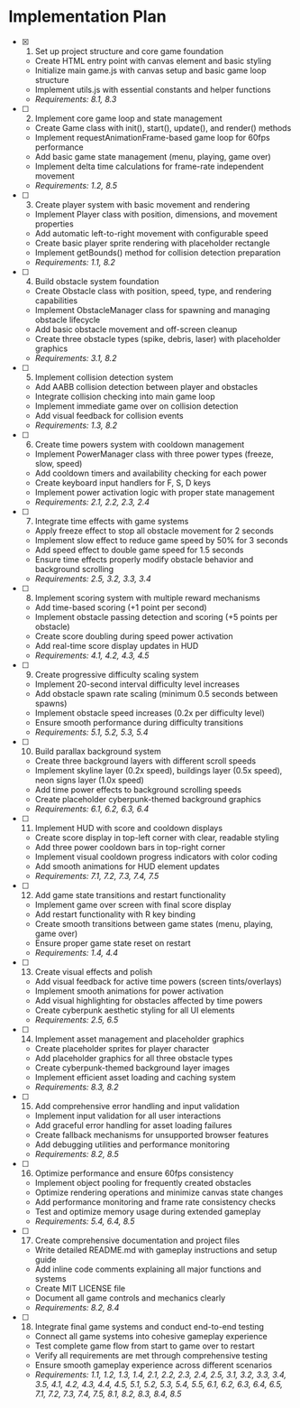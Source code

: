 # Implementation Plan

- [x] 1. Set up project structure and core game foundation



  - Create HTML entry point with canvas element and basic styling
  - Initialize main game.js with canvas setup and basic game loop structure
  - Implement utils.js with essential constants and helper functions
  - _Requirements: 8.1, 8.3_

- [ ] 2. Implement core game loop and state management
  - Create Game class with init(), start(), update(), and render() methods
  - Implement requestAnimationFrame-based game loop for 60fps performance
  - Add basic game state management (menu, playing, game over)
  - Implement delta time calculations for frame-rate independent movement
  - _Requirements: 1.2, 8.5_

- [ ] 3. Create player system with basic movement and rendering
  - Implement Player class with position, dimensions, and movement properties
  - Add automatic left-to-right movement with configurable speed
  - Create basic player sprite rendering with placeholder rectangle
  - Implement getBounds() method for collision detection preparation
  - _Requirements: 1.1, 8.2_

- [ ] 4. Build obstacle system foundation
  - Create Obstacle class with position, speed, type, and rendering capabilities
  - Implement ObstacleManager class for spawning and managing obstacle lifecycle
  - Add basic obstacle movement and off-screen cleanup
  - Create three obstacle types (spike, debris, laser) with placeholder graphics
  - _Requirements: 3.1, 8.2_

- [ ] 5. Implement collision detection system
  - Add AABB collision detection between player and obstacles
  - Integrate collision checking into main game loop
  - Implement immediate game over on collision detection
  - Add visual feedback for collision events
  - _Requirements: 1.3, 8.2_

- [ ] 6. Create time powers system with cooldown management
  - Implement PowerManager class with three power types (freeze, slow, speed)
  - Add cooldown timers and availability checking for each power
  - Create keyboard input handlers for F, S, D keys
  - Implement power activation logic with proper state management
  - _Requirements: 2.1, 2.2, 2.3, 2.4_

- [ ] 7. Integrate time effects with game systems
  - Apply freeze effect to stop all obstacle movement for 2 seconds
  - Implement slow effect to reduce game speed by 50% for 3 seconds
  - Add speed effect to double game speed for 1.5 seconds
  - Ensure time effects properly modify obstacle behavior and background scrolling
  - _Requirements: 2.5, 3.2, 3.3, 3.4_

- [ ] 8. Implement scoring system with multiple reward mechanisms
  - Add time-based scoring (+1 point per second)
  - Implement obstacle passing detection and scoring (+5 points per obstacle)
  - Create score doubling during speed power activation
  - Add real-time score display updates in HUD
  - _Requirements: 4.1, 4.2, 4.3, 4.5_

- [ ] 9. Create progressive difficulty scaling system
  - Implement 20-second interval difficulty level increases
  - Add obstacle spawn rate scaling (minimum 0.5 seconds between spawns)
  - Implement obstacle speed increases (0.2x per difficulty level)
  - Ensure smooth performance during difficulty transitions
  - _Requirements: 5.1, 5.2, 5.3, 5.4_

- [ ] 10. Build parallax background system
  - Create three background layers with different scroll speeds
  - Implement skyline layer (0.2x speed), buildings layer (0.5x speed), neon signs layer (1.0x speed)
  - Add time power effects to background scrolling speeds
  - Create placeholder cyberpunk-themed background graphics
  - _Requirements: 6.1, 6.2, 6.3, 6.4_

- [ ] 11. Implement HUD with score and cooldown displays
  - Create score display in top-left corner with clear, readable styling
  - Add three power cooldown bars in top-right corner
  - Implement visual cooldown progress indicators with color coding
  - Add smooth animations for HUD element updates
  - _Requirements: 7.1, 7.2, 7.3, 7.4, 7.5_

- [ ] 12. Add game state transitions and restart functionality
  - Implement game over screen with final score display
  - Add restart functionality with R key binding
  - Create smooth transitions between game states (menu, playing, game over)
  - Ensure proper game state reset on restart
  - _Requirements: 1.4, 4.4_

- [ ] 13. Create visual effects and polish
  - Add visual feedback for active time powers (screen tints/overlays)
  - Implement smooth animations for power activation
  - Add visual highlighting for obstacles affected by time powers
  - Create cyberpunk aesthetic styling for all UI elements
  - _Requirements: 2.5, 6.5_

- [ ] 14. Implement asset management and placeholder graphics
  - Create placeholder sprites for player character
  - Add placeholder graphics for all three obstacle types
  - Create cyberpunk-themed background layer images
  - Implement efficient asset loading and caching system
  - _Requirements: 8.3, 8.2_

- [ ] 15. Add comprehensive error handling and input validation
  - Implement input validation for all user interactions
  - Add graceful error handling for asset loading failures
  - Create fallback mechanisms for unsupported browser features
  - Add debugging utilities and performance monitoring
  - _Requirements: 8.2, 8.5_

- [ ] 16. Optimize performance and ensure 60fps consistency
  - Implement object pooling for frequently created obstacles
  - Optimize rendering operations and minimize canvas state changes
  - Add performance monitoring and frame rate consistency checks
  - Test and optimize memory usage during extended gameplay
  - _Requirements: 5.4, 6.4, 8.5_

- [ ] 17. Create comprehensive documentation and project files
  - Write detailed README.md with gameplay instructions and setup guide
  - Add inline code comments explaining all major functions and systems
  - Create MIT LICENSE file
  - Document all game controls and mechanics clearly
  - _Requirements: 8.2, 8.4_

- [ ] 18. Integrate final game systems and conduct end-to-end testing
  - Connect all game systems into cohesive gameplay experience
  - Test complete game flow from start to game over to restart
  - Verify all requirements are met through comprehensive testing
  - Ensure smooth gameplay experience across different scenarios
  - _Requirements: 1.1, 1.2, 1.3, 1.4, 2.1, 2.2, 2.3, 2.4, 2.5, 3.1, 3.2, 3.3, 3.4, 3.5, 4.1, 4.2, 4.3, 4.4, 4.5, 5.1, 5.2, 5.3, 5.4, 5.5, 6.1, 6.2, 6.3, 6.4, 6.5, 7.1, 7.2, 7.3, 7.4, 7.5, 8.1, 8.2, 8.3, 8.4, 8.5_